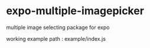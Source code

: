 # expo-multiple-imagepicker
multiple image selecting package for expo


working example path : example/index.js
